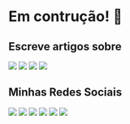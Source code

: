 # Em contrução! 🚧

<!--
**gabrielluizbh/gabrielluizbh** is a ✨ _special_ ✨ repository because its `README.md` (this file) appears on your GitHub profile.

Here are some ideas to get you started:

- 🔭 I’m currently working on ...
- 🌱 I’m currently learning ...
- 👯 I’m looking to collaborate on ...
- 🤔 I’m looking for help with ...
- 💬 Ask me about ...
- 📫 How to reach me: ...
- 😄 Pronouns: ...
- ⚡ Fun fact: ...
-->

## Escreve artigos sobre

<img src ="https://img.shields.io/badge/Windows-0078D6?style=for-the-badge&logo=windows&logoColor=white" target="_blank"></a> <img src ="https://img.shields.io/badge/Windows Server-0078D6?style=for-the-badge&logo=windows&logoColor=white" target="_blank"></a> <img src ="https://img.shields.io/badge/microsoft%20azure-0089D6?style=for-the-badge&logo=microsoft-azure&logoColor=white" target="_blank"></a> <img src ="https://img.shields.io/badge/powershell-5391FE?style=for-the-badge&logo=powershell&logoColor=white" target="_blank"></a>



## Minhas Redes Sociais

<div> 
 <a href="https://youtube.com/gabrielluizbh" target="_blank"><img src="https://img.shields.io/badge/YouTube-FF0000?style=for-the-badge&logo=youtube&logoColor=white" target="_blank"></a>
  <a href="https://gabrielluiz.com/" target="_blank"><img src="https://img.shields.io/badge/gabrielluiz.com-102B5D?style=for-the-badge&logo=About.me&logoColor=white" target="_blank"></a>
 <a href="https://t.me/gabrielluizbrasil"  target="_blank"><img src="https://img.shields.io/badge/Grupo Telegram-2CA5E0?style=for-the-badge&logo=telegram&logoColor=white" target="_blank"></a>
 <a href="https://twitter.com/gabrielluizbh" target="_blank"><img src="https://img.shields.io/badge/-Twitter-219EEA?style=for-the-badge&logo=twitter&logoColor=white" target="_blank"></a>  
 <a href="https://www.linkedin.com/in/gabrielluizbh/" target="_blank"><img src="https://img.shields.io/badge/-LinkedIn-%230077B5?style=for-the-badge&logo=linkedin&logoColor=white" target="_blank"></a> 
 <a href="https://instagram.com/gabrielluizbh" target="_blank"><img src="https://img.shields.io/badge/-Instagram-%23E4405F?style=for-the-badge&logo=instagram&logoColor=white" target="_blank"></a>
 </div>


